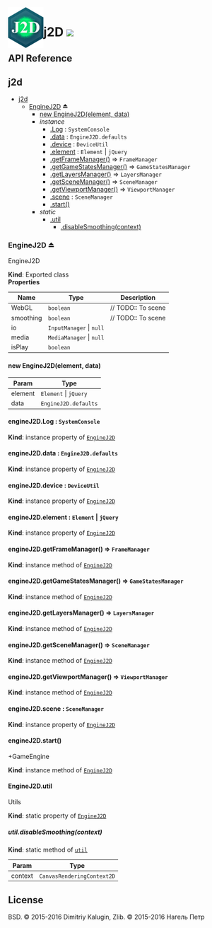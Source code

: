 <img src="https://github.com/fsggs/j2d/blob/0.2.0-dev/src/img/logo.png?raw=true" align="left" width="80"/>
<h1 align="left">j2D <a href="https://www.versioneye.com/user/projects/56afa5f63d82b9003761dfc8">
    <img src="https://www.versioneye.com/user/projects/56afa5f63d82b9003761dfc8/badge.svg?style=flat"/></a></h1>


## API Reference

<a name="module_j2d"></a>

## j2d

* [j2d](#module_j2d)
    * [EngineJ2D](#exp_module_j2d--EngineJ2D) ⏏
        * [new EngineJ2D(element, data)](#new_module_j2d--EngineJ2D_new)
        * _instance_
            * [.Log](#module_j2d--EngineJ2D+Log) : <code>SystemConsole</code>
            * [.data](#module_j2d--EngineJ2D+data) : <code>EngineJ2D.defaults</code>
            * [.device](#module_j2d--EngineJ2D+device) : <code>DeviceUtil</code>
            * [.element](#module_j2d--EngineJ2D+element) : <code>Element</code> &#124; <code>jQuery</code>
            * [.getFrameManager()](#module_j2d--EngineJ2D+getFrameManager) ⇒ <code>FrameManager</code>
            * [.getGameStatesManager()](#module_j2d--EngineJ2D+getGameStatesManager) ⇒ <code>GameStatesManager</code>
            * [.getLayersManager()](#module_j2d--EngineJ2D+getLayersManager) ⇒ <code>LayersManager</code>
            * [.getSceneManager()](#module_j2d--EngineJ2D+getSceneManager) ⇒ <code>SceneManager</code>
            * [.getViewportManager()](#module_j2d--EngineJ2D+getViewportManager) ⇒ <code>ViewportManager</code>
            * [.scene](#module_j2d--EngineJ2D+scene) : <code>SceneManager</code>
            * [.start()](#module_j2d--EngineJ2D+start)
        * _static_
            * [.util](#module_j2d--EngineJ2D.util)
                * [.disableSmoothing(context)](#module_j2d--EngineJ2D.util.disableSmoothing)

<a name="exp_module_j2d--EngineJ2D"></a>

### EngineJ2D ⏏
EngineJ2D

**Kind**: Exported class  
**Properties**

| Name | Type | Description |
| --- | --- | --- |
| WebGL | <code>boolean</code> | // TODO:: To scene |
| smoothing | <code>boolean</code> | // TODO:: To scene |
| io | <code>InputManager</code> &#124; <code>null</code> |  |
| media | <code>MediaManager</code> &#124; <code>null</code> |  |
| isPlay | <code>boolean</code> |  |

<a name="new_module_j2d--EngineJ2D_new"></a>

#### new EngineJ2D(element, data)

| Param | Type |
| --- | --- |
| element | <code>Element</code> &#124; <code>jQuery</code> | 
| data | <code>EngineJ2D.defaults</code> | 

<a name="module_j2d--EngineJ2D+Log"></a>

#### engineJ2D.Log : <code>SystemConsole</code>
**Kind**: instance property of <code>[EngineJ2D](#exp_module_j2d--EngineJ2D)</code>  
<a name="module_j2d--EngineJ2D+data"></a>

#### engineJ2D.data : <code>EngineJ2D.defaults</code>
**Kind**: instance property of <code>[EngineJ2D](#exp_module_j2d--EngineJ2D)</code>  
<a name="module_j2d--EngineJ2D+device"></a>

#### engineJ2D.device : <code>DeviceUtil</code>
**Kind**: instance property of <code>[EngineJ2D](#exp_module_j2d--EngineJ2D)</code>  
<a name="module_j2d--EngineJ2D+element"></a>

#### engineJ2D.element : <code>Element</code> &#124; <code>jQuery</code>
**Kind**: instance property of <code>[EngineJ2D](#exp_module_j2d--EngineJ2D)</code>  
<a name="module_j2d--EngineJ2D+getFrameManager"></a>

#### engineJ2D.getFrameManager() ⇒ <code>FrameManager</code>
**Kind**: instance method of <code>[EngineJ2D](#exp_module_j2d--EngineJ2D)</code>  
<a name="module_j2d--EngineJ2D+getGameStatesManager"></a>

#### engineJ2D.getGameStatesManager() ⇒ <code>GameStatesManager</code>
**Kind**: instance method of <code>[EngineJ2D](#exp_module_j2d--EngineJ2D)</code>  
<a name="module_j2d--EngineJ2D+getLayersManager"></a>

#### engineJ2D.getLayersManager() ⇒ <code>LayersManager</code>
**Kind**: instance method of <code>[EngineJ2D](#exp_module_j2d--EngineJ2D)</code>  
<a name="module_j2d--EngineJ2D+getSceneManager"></a>

#### engineJ2D.getSceneManager() ⇒ <code>SceneManager</code>
**Kind**: instance method of <code>[EngineJ2D](#exp_module_j2d--EngineJ2D)</code>  
<a name="module_j2d--EngineJ2D+getViewportManager"></a>

#### engineJ2D.getViewportManager() ⇒ <code>ViewportManager</code>
**Kind**: instance method of <code>[EngineJ2D](#exp_module_j2d--EngineJ2D)</code>  
<a name="module_j2d--EngineJ2D+scene"></a>

#### engineJ2D.scene : <code>SceneManager</code>
**Kind**: instance property of <code>[EngineJ2D](#exp_module_j2d--EngineJ2D)</code>  
<a name="module_j2d--EngineJ2D+start"></a>

#### engineJ2D.start()
+GameEngine

**Kind**: instance method of <code>[EngineJ2D](#exp_module_j2d--EngineJ2D)</code>  
<a name="module_j2d--EngineJ2D.util"></a>

#### EngineJ2D.util
Utils

**Kind**: static property of <code>[EngineJ2D](#exp_module_j2d--EngineJ2D)</code>  
<a name="module_j2d--EngineJ2D.util.disableSmoothing"></a>

##### util.disableSmoothing(context)
**Kind**: static method of <code>[util](#module_j2d--EngineJ2D.util)</code>  

| Param | Type |
| --- | --- |
| context | <code>CanvasRenderingContext2D</code> | 


## License

BSD. © 2015-2016 Dimitriy Kalugin, Zlib. © 2015-2016 Нагель Петр

